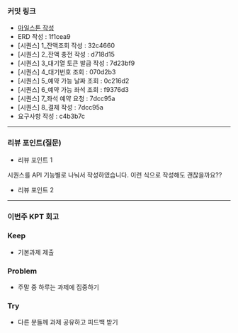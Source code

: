### **커밋 링크**
- [마일스톤 작성](https://github.com/users/kimyezzang97/projects/2/views/1?groupedBy%5BcolumnId%5D=Milestone)
- ERD 작성 : 1f1cea9
- [시퀀스] 1_잔액조회 작성 : 32c4660
- [시퀀스] 2_잔액 충전 작성 : d718d15
- [시퀀스] 3_대기열 토큰 발급 작성 : 7d23bf9
- [시퀀스] 4_대기번호 조회 : 070d2b3
- [시퀀스] 5_예약 가능 날짜 조회 : 0c216d2
- [시퀀스] 6_예약 가능 좌석 조회 : f9376d3
- [시퀀스] 7_좌석 예약 요청 : 7dcc95a
- [시퀀스] 8_결제 작성 : 7dcc95a
- 요구사항 작성 : c4b3b7c
---
### **리뷰 포인트(질문)**
- 리뷰 포인트 1

시퀀스를 API 기능별로 나눠서 작성하였습니다. 이런 식으로 작성해도 괜찮을까요??

- 리뷰 포인트 2
<!-- - 리뷰어가 특히 확인해야 할 부분이나 신경 써야 할 코드가 있다면 명확히 작성해주세요.(최대 2개)
  
  좋은 예:
  - `ErrorMessage` 컴포넌트의 상태 업데이트 로직이 적절한지 검토 부탁드립니다.
  - 추가한 유닛 테스트(`LoginError.test.js`)의 테스트 케이스가 충분한지 확인 부탁드립니다.

  나쁜 예:
  - 개선사항을 알려주세요.
  - 코드 전반적으로 봐주세요.
  - 뭘 질문할지 모르겠어요. -->
---
### **이번주 KPT 회고**

### Keep
<!-- 유지해야 할 좋은 점 -->
- 기본과제 제출
### Problem
<!--개선이 필요한 점-->
- 주말 중 하루는 과제에 집중하기
### Try
<!-- 새롭게 시도할 점 -->
- 다른 분들께 과제 공유하고 피드백 받기
